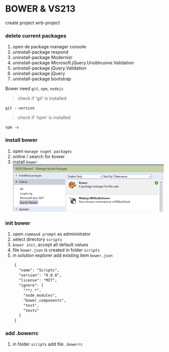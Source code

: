 # BOWER & VS213

create project wrb-project

### delete current packages
1. open de package manager console
2. uninstall-package respond
3. uninstall-package Modernizr
4. uninstall-package Microsoft.jQuery.Unobtrusive.Validation
5. uninstall-package jQuery.Validation
6. uninstall-package jQuery
7. uninstall-package bootstrap

Bower need `git`, `npm`, `nodejs`

> check if 'git' is installed
```
git --version
```

> check if 'npm' is installed
```
npm -v
```

### install bower
1. open `manage nuget packages`
2. online / search for bower
3. install `bower`
![alt text](Images/bower1.png?raw=true "add cpu")

### init bower
1. open `command prompt` as administrator
2. select directory `scripts`
3. `bower init`, accept all default values
4. file `bower.json` is created in folder `scripts`
5. in solution explorer add existing item `bower.json`
```
    {
      "name": "Scripts",
      "version": "0.0.0",
      "license": "MIT",
      "ignore": [
        "**/.*",
        "node_modules",
        "bower_components",
        "test",
        "tests"
      ]
    }
```

### add .bowerrc
1. in folder `scripts` add file `.bowerrc`
